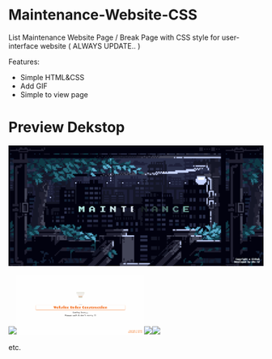 # Maintenance-Website-CSS

List Maintenance Website Page / Break Page with CSS style for user-interface website ( ALWAYS UPDATE.. )

Features:
- Simple HTML&CSS
- Add GIF
- Simple to view page

# Preview Dekstop

<img src="maintenance-bit.gif">

<img src="maintenance-working.gif" width="50%"><img src="maintenance-under-white.gif" width="50%"><img src="maintenance-simple.gif" width="50%"><img src="maintenance-clock.gif" width="50%">

etc.

